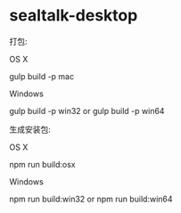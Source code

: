 # sealtalk-desktop

打包:

OS X

gulp build -p mac

Windows

gulp build -p win32 or gulp build -p win64


生成安装包:

OS X

npm run build:osx

Windows

npm run build:win32 or npm run build:win64
